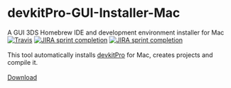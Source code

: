 # devkitPro-GUI-Installer-Mac
A GUI 3DS Homebrew IDE and development environment installer for Mac
<br/>[![Travis](https://img.shields.io/travis/rust-lang/rust.svg)]() [![JIRA sprint completion](https://img.shields.io/badge/Completion-100%25-green.svg)]() [![JIRA sprint completion](https://img.shields.io/badge/Required%20privileges-admin%20%2F%20root-yellowgreen.svg)]()
<br/><br/>
This tool automatically installs [devkitPro](https://sourceforge.net/projects/devkitpro/) for Mac, creates projects and compile it.
<br/>
<br/>
[Download](https://github.com/ColdGrub1384/devkitPro-GUI-Installer-Mac/releases/tag/1.0)
